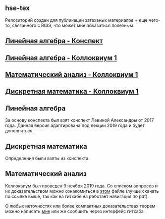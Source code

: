 ## hse-tex
Репозиторий создан для публикации затеханых материалов + еще чего-то, связанного с ВШЭ, что может мне показаться полезным

## [Линейная алгебра - Конспект](https://raw.githubusercontent.com/LoDThe/hse-tex/master/linear_algebra/linear_algebra.pdf)
## [Линейная алгебра - Коллоквиум 1](https://raw.githubusercontent.com/LoDThe/hse-tex/master/linear_algebra/linear_algebra_colloquium.pdf)
## [Математический анализ - Коллоквиум 1](https://raw.githubusercontent.com/LoDThe/hse-tex/master/mathematical_analysis/mathematical_analysis.pdf)
## [Дискретная математика - Коллоквиум 1](https://raw.githubusercontent.com/LoDThe/hse-tex/master/discrete_mathematics/discrete_mathematics_colloquium.pdf)

## Линейная алгебра
За основу конспекта был взят конспект Левиной Александры от 2017 года. Данная версия адаптирована под лекции 2019 года и будет дополняться.

## Дискретная математика
Определения были взяты из конспекта.

## Математический анализ
Коллоквиум был проведен 9 ноября 2019 года. Со списком вопросов и их доказательством можно ознакомиться в [этом](mathematical_analysis/mathematical_analysis.pdf) файле (лучше скачать по ссылке выше, так как на гитхабе на работает навигация по pdf).

О любых неточностях или более компактных доказательствах теорем можно написать [мне](https://teleg.run/lodthe) или же сообщить через интерфейс гитхаба